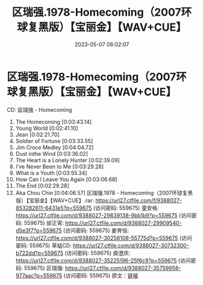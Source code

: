 ﻿---
title: 区瑞强.1978-Homecoming（2007环球复黑版）【宝丽金】【WAV+CUE】
date: 2023-05-07 08:02:07
categories: WAV车载音乐、镜像
tags: 华语中文
---
# 区瑞强.1978-Homecoming（2007环球复黑版）【宝丽金】【WAV+CUE】

CD: 區瑞強 - Homecoming
01. The Homecoming [0:03:43.14]
02. Young World [0:02:41.10]
03. Jean [0:02:21.70]
04. Soldier of Fortune [0:03:33.55]
05. Jim Croce Medley [0:04:04.72]
06. Dust inthe Wind [0:03:36.02]
07. The Heart is a Lonely Hunter [0:02:39.09]
08. I've Never Been to Me [0:03:29.28]
09. What is a Youth [0:03:55.34]
10. How Can I Leave You Again [0:03:06.68]
11. The End [0:02:29.28]
12. Aka Chou Chin [0:04:06.57]
区瑞强.1978 - Homecoming（2007环球复黑版）【宝丽金】【WAV+CUE】.rar: https://url27.ctfile.com/f/9388027-853282611-6431e5?p=559675
(访问密码: 559675)
童安格: https://url27.ctfile.com/d/9388027-29839138-9bb1b9?p=559675
(访问密码: 559675)
邰正宵: https://url27.ctfile.com/d/9388027-29909540-d5e3f7?p=559675
(访问密码: 559675)
姜育恒: https://url27.ctfile.com/d/9388027-30258108-55775d?p=559675
(访问密码: 559675)
草蜢CD: https://url27.ctfile.com/d/9388027-30732300-b722dd?p=559675
(访问密码: 559675)
庾澄庆: https://url27.ctfile.com/d/9388027-35225196-25f6c9?p=559675
(访问密码: 559675)
区瑞强: https://url27.ctfile.com/d/9388027-35759958-977aac?p=559675
(访问密码: 559675)
原文：[链接](https://blog.sina.com.cn/s/blog_1647c7e76010311rl.html)